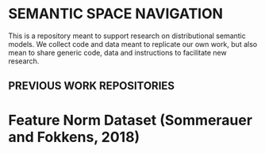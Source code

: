 # SEMANTIC SPACE NAVIGATION

This is a repository meant to support research on distributional semantic models. We collect code and data meant to replicate our own work, but also mean to share generic code, data and instructions to facilitate new research.

## PREVIOUS WORK REPOSITORIES

# Feature Norm Dataset (Sommerauer and Fokkens, 2018)


